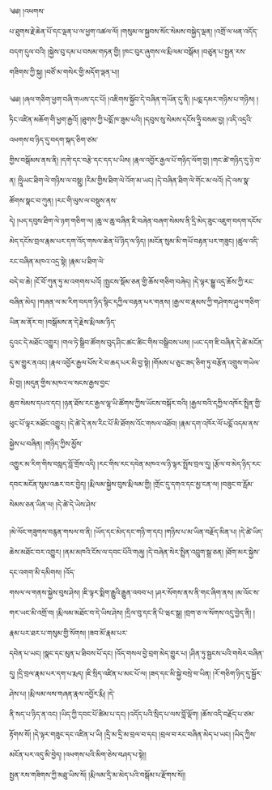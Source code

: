 ﻿  
༄༅། །འཕགས་  
པ་ཐུགས་རྗེ་ཆེན་པོ་དང་ལྡན་པ་ལ་ཕྱག་འཚལ་ལོ། །གསུམ་ལ་སྐྱབས་སོང་སེམས་བསྐྱེད་ལྡན། །འགྲོ་ལ་ཕན་འདོད་བདག་དུལ་བའི། །སྐྱེས་བུ་དམ་པ་བསམ་གཏན་གྱི། །ཁང་བུར་ཞུགས་ལ་རྨི་ལམ་བསྒོམ། །བཙུན་པ་སྤྱན་རས་གཟིགས་ཀྱི་སྐུ། །བཙོ་མ་གསེར་གྱི་མདོག་ལྡན་པ།།  
  
༄༅། །ཞལ་གཅིག་ཕྱག་བཞི་གཡས་དང་པོ། །འཇིགས་སྐྱོབ་དེ་བཞིན་གཡོན་དུ་ནི། །པདྨ་དམར་གཉིས་པ་གཉིས། །ཏིང་འཛིན་མཆོག་གི་ཕྱག་རྒྱའོ། །ཐུགས་ཀྱི་པདྨོ་ཁ་ཟུམ་པའི། །དབུས་སུ་སེམས་དངོས་ཧྲཱི་བསམ་བྱ། །འདི་འདྲའི་འཕགས་བ་ཉིད་དུ་བདག་སྐད་ཅིག་ཙམ་  
གྱིས་བསྒོམས་ནས་ནི། །དགེ་དང་བརྩེ་དང་དད་པ་ཡིས། །རྣལ་འབྱོར་རྒྱལ་པོ་གཉིད་ལོག་བྱ། །གང་ཚེ་གཉིད་དུ་ཉེ་བ་ན། །ཧྲཱིཡང་ཐིག་ལེ་གཉིས་ལ་བསྡུ། །རིམ་གྱིས་ཐིག་ལེ་འོག་མ་ཡང། །དེ་བཞིན་ཐིག་ལེ་གོང་མ་ལའོ། །དེ་ལས་སྣ་ཚོགས་སྣང་བ་ཀུན། །རང་གི་ལུས་ལ་བསྡུས་ནས་  
དེ། །པད་དབུས་ཐིག་ལེ་ཉག་གཅིག་ལ། །ཆུ་ལ་ཆུ་བཞིན་ཇི་བཞེན་བཞག་སེམས་ནི་དྲི་མེད་ཟུང་འཇུག་བདག་དངོས་མེད་དངོས་བྲལ་རྣམ་པར་དག་འོད་གསལ་ཆེན་པོ་ཉིད་ལ་ཉིད། །མངོན་སུམ་མི་གཡོ་བརྟན་པར་གཟུང། །ཚུལ་འདི་རང་བཞིན་མཁའ་འདྲ་སྟེ། །རྣམ་པ་ཐིག་ལེ་  
བདེ་བ་ཆེ། །ངོ་བོ་ཀུན་ཏུ་མ་འགགས་པའོ། །སྤྱངས་སྡོམ་ཅན་གྱི་ཆོས་གཅིག་བཞེད། །དེ་ལྟར་སྒྱུ་འདྲ་ཆོས་ཀྱི་རང་བཞིན་མེད། །གཞན་ལ་མ་རིག་བདག་ཉིད་སྙིང་དཀྱིལ་བརྟན་པར་གནས། །རྒྱལ་བ་རྣམས་ཀྱི་གཤེགས་ཤུལ་གཅིག་ཡིན་མ་ནོར་བ། །བསྒོམས་ན་དེ་རྗེས་རྨི་ལམ་ཉིད་  
དུའང་དེ་མཐོང་འགྱུར། །གལ་ཏེ་སྒྲིབ་ཚོགས་བུད་ཤིང་ཚང་ཚིང་གིས་བསྒྲིབས་པས། །ཡང་དག་ཇི་བཞིན་དེ་ཚེ་མངོན་དུ་མ་གྱུར་ནའང། །རྣལ་འབྱོར་རྒྱལ་པོས་རེ་བ་ཆད་པར་མི་བྱ་སྟེ། །གོམས་པ་ཅུང་ཟད་ཅིག་ཏུ་བརྩོན་འགྲུས་གཡེལ་མི་བྱ། །མདུན་གྱིས་མཁའ་ལ་སངས་རྒྱས་བྱང་  
ཆུབ་སེམས་དཔའ་དང། །ཉན་ཐོས་རང་རྒྱལ་ལྷ་ཡི་ཚོགས་ཀྱིས་ཡོངས་བསྐོར་བའི། །རྒྱལ་བའི་དཀྱིལ་འཁོར་སྤྲིན་གྱི་ཕུང་པོ་ལྟར་མཐོང་འགྱུར། །དེ་ཚེ་དེ་ནས་རིང་པོ་མི་ཐོགས་འོང་གསལ་འཐོབ། །རྣམ་དག་འཁོར་ལོ་པདྨོ་འདམ་ནས་སྐྱེས་པ་བཞིན། །གཉིད་ཀྱིས་མྱོས་  
འགྱུར་མ་རིག་གིས་བསླད་བློ་གྲོས་འདི། །རང་གིས་རང་དབེན་མཁའ་ལ་ཉི་ལྟར་སྤྲོས་བྲལ་དུ། །རྩོལ་བ་མེད་ཉིད་རང་དབང་མངོན་སུམ་འཆར་བར་བྱེད། །རྨི་ལམ་སྐྱེས་བུས་རྨི་ལམ་གྱི། །གྲོང་དུ་དགའ་དང་མྱ་ངན་ལ། །བཟུང་བ་རློམ་སེམས་ཅན་ཡིན་ལ། །དེ་ཚེ་དེ་ཡེས་ཤེས་  
  
།མེ་ལོང་གཟུགས་བརྙན་གསལ་བ་ནི། །ཡོད་དང་མེད་དང་གཉི་ག་དང། །གཉིས་པ་མ་ཡིན་བརྗོད་མིན་པ། །དེ་ཚེ་ཡིད་ཆེས་མཐོང་བར་འགྱུར། །ནམ་མཁའི་ངོས་ལ་དབང་པོའི་གཞུ། །དེ་བཞེན་སེར་སྤྲིན་འབྲུག་སྒྲ་ཅན། །ཐོག་མར་སྐྱེས་དང་འགག་མི་དམིགས། །འོད་  
གསལ་ལ་གནས་སྐྱེས་བུས་ཤེས། །ཇི་ལྟར་སྨིག་རྒྱུའི་རྒྱུན་འབབ་པ། །ཤར་སོགས་ནས་ནི་གང་ཞིག་ནས། །མ་འོང་ས་གར་ཡང་མི་འགྲོ་བ། །རྨི་ལམ་མཐོང་བ་དེ་ཡིས་ཤེས། །དྲིལ་བུ་དང་ནི་པི་ཝང་སྒྲ། །བྲག་ཅ་ལ་སོགས་འདུ་བྱེད་ནི། །རྣམ་པར་ཐར་པ་གསུམ་གྱི་སོགས། །ཟབ་མོ་རྣམ་པར་  
དབེན་པ་ཡང། །སྣང་དང་མུན་པ་ཐིབས་པོ་དང། །འོད་གསལ་བྱེ་བྲག་མེད་གྱུར་པ། །ཤིན་ཏུ་སྦྱངས་པའི་གསེར་བཞིན་དུ། །དྲི་བྲལ་རྣམ་པར་དག་པ་རྨད། །ཇི་སྲིད་འཛིན་པ་མང་པོ་ལ། །ཟད་དང་མི་སྐྱེ་བསྲེ་བ་ཡིན། །རོ་གཅིག་ཉིད་དུ་སྦྱོར་ཤེས་པ། །རྨི་ལམ་ལས་གཞན་རྣལ་འབྱོར་རྨི། །དེ་  
ནི་སད་པ་ཉིད་ན་འང། །ཡིད་ཀྱི་དབང་པོ་ཚིམ་པ་དང། །འདོད་པའི་སྲིད་པ་ལས་བློ་ལྡོག། །ཆོས་འདི་བརྗོད་པ་ཙམ་རྟོགས་སོ། །དེ་ལྟར་གཟུང་དང་འཛིན་པ་ཡི། །དྲི་མ་དྲི་མ་བྲལ་བ་དང། །བྲལ་བ་རང་བཞིན་མེད་པ་ཡང། །ཡིད་ཀྱིས་མངོན་པར་འདུ་མི་བྱེད། །འཕགས་པའི་མིག་ཅེས་བཤད་པ་སྟེ།།  
སྤྱན་རས་གཟིགས་ཀྱི་མཐུ་ཡིས་སོ། །རྨི་ལམ་དྲི་མ་མེད་པའི་བསྒོམ་པ་རྫོགས་སོ།།  
  
  
